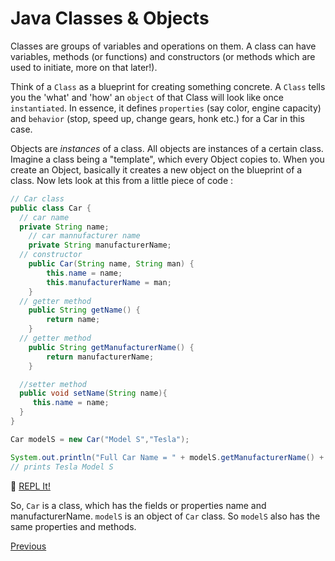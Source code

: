 # Java Classes & Objects

Classes are groups of variables and operations on them. A class can have variables, methods (or functions) and constructors (or methods which are used to initiate, more on that later!).

Think of a `Class` as a blueprint for creating something concrete. A `Class` tells you the 'what' and 'how' an `object` of that Class will look like once `instantiated`. In essence, it defines `properties` (say color, engine capacity) and `behavior` (stop, speed up, change gears, honk etc.) for a Car in this case.

Objects are _instances_ of a class. All objects are instances of a certain class. Imagine a class being a "template", which every Object copies to. When you create an Object, basically it creates a new object on the blueprint of a class. Now lets look at this from a little piece of code :

```java
// Car class
public class Car {
  // car name
  private String name;
    // car mannufacturer name
    private String manufacturerName;
  // constructor
    public Car(String name, String man) {
        this.name = name;
        this.manufacturerName = man;
    }
  // getter method
    public String getName() {
        return name;
    }
  // getter method
    public String getManufacturerName() {
        return manufacturerName;
    }

  //setter method
  public void setName(String name){
     this.name = name;
  }
}

Car modelS = new Car("Model S","Tesla");

System.out.println("Full Car Name = " + modelS.getManufacturerName() + " " + modelS.getName());
// prints Tesla Model S
```

:rocket: [REPL It!](https://repl.it/CJZP/0)

So, `Car` is a class, which has the fields or properties name and manufacturerName. `modelS` is an object of `Car` class. So `modelS` also has the same properties and methods.

[Previous](Java-Basics)
